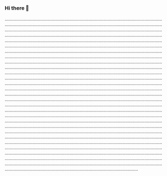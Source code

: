 ### Hi there 👋

.........................................................................................................................................................................................................................................................................................................................................................................................................................................................................................................................................................................................................................................................................................................................................................................................................................................................................................................................................................................................................................................................................................................................................................................................................................................................................................................................................................................................................................................................................................................................................................................................................................................................................................................................................................................................................................................................................................................................................................................................................................................................................................................................................................................................................................................................................................................................................................................................................................................................................................................................................................................................................................................................................................................................................................................................................................................................................................................................................................................................................................................................................................................................................................................................................................................................................................................................................................................................................................................................................................................................................................................................................................................................................................................................